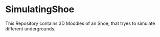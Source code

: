 # SimulatingShoe
This Repository contains 3D Moddles of an Shoe, that tryes to simulate different undergrounds.
